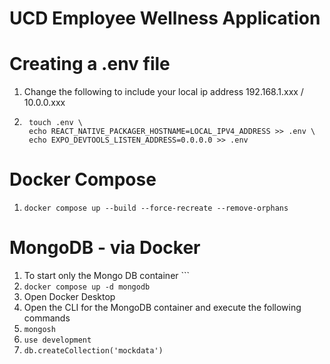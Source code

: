 # UCD Employee Wellness Application 


# Creating a .env file
1. Change the following to include your local ip address 192.168.1.xxx / 10.0.0.xxx

2. ```
    touch .env \
    echo REACT_NATIVE_PACKAGER_HOSTNAME=LOCAL_IPV4_ADDRESS >> .env \
    echo EXPO_DEVTOOLS_LISTEN_ADDRESS=0.0.0.0 >> .env 
    ```

# Docker Compose
1. ``` docker compose up --build --force-recreate --remove-orphans ```
   

# MongoDB - via Docker
1. To start only the Mongo DB container ```
2. ```docker compose up -d mongodb ```
3. Open Docker Desktop
4. Open the CLI for the MongoDB container and execute the following commands
5. ```mongosh```  
6. ```use development```
7. ```db.createCollection('mockdata')```